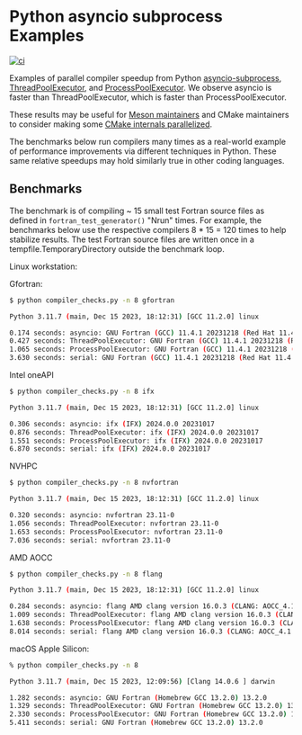 # Python asyncio subprocess Examples

[![ci](https://github.com/scivision/asyncio-subprocess-examples/actions/workflows/ci.yml/badge.svg)](https://github.com/scivision/asyncio-subprocess-examples/actions/workflows/ci.yml)

Examples of parallel compiler speedup from Python
[asyncio-subprocess](https://docs.python.org/3/library/asyncio-subprocess.html),
[ThreadPoolExecutor](https://docs.python.org/3/library/concurrent.futures.html#concurrent.futures.ThreadPoolExecutor),
and
[ProcessPoolExecutor](https://docs.python.org/3/library/concurrent.futures.html#concurrent.futures.ProcessPoolExecutor).
We observe asyncio is faster than ThreadPoolExecutor, which is faster than ProcessPoolExecutor.

These results may be useful for
[Meson maintainers](https://github.com/mesonbuild/meson/issues/3635)
and CMake maintainers to consider making some
[CMake internals parallelized](https://gitlab.kitware.com/cmake/cmake/-/issues/25595).

The benchmarks below run compilers many times as a real-world example of performance improvements via different techniques in Python.
These same relative speedups may hold similarly true in other coding languages.

## Benchmarks

The benchmark is of compiling ~ 15 small test Fortran source files as defined in `fortran_test_generator()` "Nrun" times.
For example, the benchmarks below use the respective compilers 8 * 15 = 120 times to help stabilize results. 
The test Fortran source files are written once in a tempfile.TemporaryDirectory outside the benchmark loop.

Linux workstation:

Gfortran:

```sh
$ python compiler_checks.py -n 8 gfortran

Python 3.11.7 (main, Dec 15 2023, 18:12:31) [GCC 11.2.0] linux

0.174 seconds: asyncio: GNU Fortran (GCC) 11.4.1 20231218 (Red Hat 11.4.1-3)
0.427 seconds: ThreadPoolExecutor: GNU Fortran (GCC) 11.4.1 20231218 (Red Hat 11.4.1-3)
1.065 seconds: ProcessPoolExecutor: GNU Fortran (GCC) 11.4.1 20231218 (Red Hat 11.4.1-3)
3.630 seconds: serial: GNU Fortran (GCC) 11.4.1 20231218 (Red Hat 11.4.1-3)
```

Intel oneAPI

```sh
$ python compiler_checks.py -n 8 ifx

Python 3.11.7 (main, Dec 15 2023, 18:12:31) [GCC 11.2.0] linux

0.306 seconds: asyncio: ifx (IFX) 2024.0.0 20231017
0.876 seconds: ThreadPoolExecutor: ifx (IFX) 2024.0.0 20231017
1.551 seconds: ProcessPoolExecutor: ifx (IFX) 2024.0.0 20231017
6.870 seconds: serial: ifx (IFX) 2024.0.0 20231017
```

NVHPC

```sh
$ python compiler_checks.py -n 8 nvfortran

Python 3.11.7 (main, Dec 15 2023, 18:12:31) [GCC 11.2.0] linux

0.320 seconds: asyncio: nvfortran 23.11-0
1.056 seconds: ThreadPoolExecutor: nvfortran 23.11-0
1.653 seconds: ProcessPoolExecutor: nvfortran 23.11-0
7.036 seconds: serial: nvfortran 23.11-0
```

AMD AOCC

```sh
$ python compiler_checks.py -n 8 flang

Python 3.11.7 (main, Dec 15 2023, 18:12:31) [GCC 11.2.0] linux

0.284 seconds: asyncio: flang AMD clang version 16.0.3 (CLANG: AOCC_4.1.0-Build#270 2023_07_10)
1.009 seconds: ThreadPoolExecutor: flang AMD clang version 16.0.3 (CLANG: AOCC_4.1.0-Build#270 2023_07_10)
1.638 seconds: ProcessPoolExecutor: flang AMD clang version 16.0.3 (CLANG: AOCC_4.1.0-Build#270 2023_07_10)
8.014 seconds: serial: flang AMD clang version 16.0.3 (CLANG: AOCC_4.1.0-Build#270 2023_07_10)
```

macOS Apple Silicon:

```sh
% python compiler_checks.py -n 8

Python 3.11.7 (main, Dec 15 2023, 12:09:56) [Clang 14.0.6 ] darwin

1.282 seconds: asyncio: GNU Fortran (Homebrew GCC 13.2.0) 13.2.0
1.329 seconds: ThreadPoolExecutor: GNU Fortran (Homebrew GCC 13.2.0) 13.2.0
2.330 seconds: ProcessPoolExecutor: GNU Fortran (Homebrew GCC 13.2.0) 13.2.0
5.411 seconds: serial: GNU Fortran (Homebrew GCC 13.2.0) 13.2.0
```
